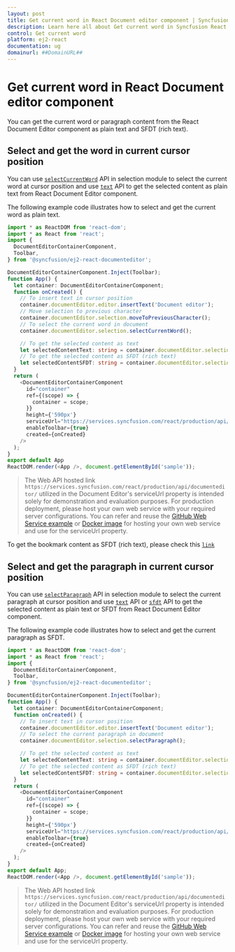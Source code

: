 ```yaml
---
layout: post
title: Get current word in React Document editor component | Syncfusion
description: Learn here all about Get current word in Syncfusion React Document editor component of Syncfusion Essential JS 2 and more.
control: Get current word 
platform: ej2-react
documentation: ug
domainurl: ##DomainURL##
---
```


# Get current word in React Document editor component

You can get the current word or paragraph content from the React Document Editor component as plain text and SFDT (rich text).

## Select and get the word in current cursor position

You can use [`selectCurrentWord`](https://ej2.syncfusion.com/react/documentation/api/document-editor/selection/#selectcurrentword) API in selection module to select the current word at cursor position and use [`text`](https://ej2.syncfusion.com/react/documentation/api/document-editor/selection/#text-code-classlanguage-textstringcode) API to get the selected content as plain text from React Document Editor component.

The following example code illustrates how to select and get the current word as plain text.

```ts
import * as ReactDOM from 'react-dom';
import * as React from 'react';
import {
  DocumentEditorContainerComponent,
  Toolbar,
} from '@syncfusion/ej2-react-documenteditor';

DocumentEditorContainerComponent.Inject(Toolbar);
function App() {
  let container: DocumentEditorContainerComponent;
  function onCreated() {
    // To insert text in cursor position
    container.documentEditor.editor.insertText('Document editor');
    // Move selection to previous character
    container.documentEditor.selection.moveToPreviousCharacter();
    // To select the current word in document
    container.documentEditor.selection.selectCurrentWord();

    // To get the selected content as text
    let selectedContentText: string = container.documentEditor.selection.text;
    // To get the selected content as SFDT (rich text)
    let selectedContentSFDT: string = container.documentEditor.selection.sfdt;
  }
  return (
    <DocumentEditorContainerComponent
      id="container"
      ref={(scope) => {
        container = scope;
      }}
      height={'590px'}
      serviceUrl="https://services.syncfusion.com/react/production/api/documenteditor/"
      enableToolbar={true}
      created={onCreated}
    />
  );
}
export default App
ReactDOM.render(<App />, document.getElementById('sample'));

```

> The Web API hosted link `https://services.syncfusion.com/react/production/api/documenteditor/` utilized in the Document Editor's serviceUrl property is intended solely for demonstration and evaluation purposes. For production deployment, please host your own web service with your required server configurations. You can refer and reuse the [GitHub Web Service example](https://github.com/SyncfusionExamples/EJ2-DocumentEditor-WebServices) or [Docker image](https://hub.docker.com/r/syncfusion/word-processor-server) for hosting your own web service and use for the serviceUrl property.

To get the bookmark content as SFDT (rich text), please check this [`link`](../../document-editor/how-to/get-the-selected-content/#get-the-selected-content-as-sfdt-rich-text)

## Select and get the paragraph in current cursor position

You can use [`selectParagraph`](https://ej2.syncfusion.com/react/documentation/api/document-editor/selection/#selectparagraph) API in selection module to select the current paragraph at cursor position and use [`text`](https://ej2.syncfusion.com/react/documentation/api/document-editor/selection/#text-code-classlanguage-textstringcode) API or [`sfdt`](https://ej2.syncfusion.com/react/documentation/api/document-editor/selection/#sfdt-code-classlanguage-textstringcode) API to get the selected content as plain text or SFDT from React Document Editor component.

The following example code illustrates how to select and get the current paragraph as SFDT.

```ts
import * as ReactDOM from 'react-dom';
import * as React from 'react';
import {
  DocumentEditorContainerComponent,
  Toolbar,
} from '@syncfusion/ej2-react-documenteditor';

DocumentEditorContainerComponent.Inject(Toolbar);
function App() {
  let container: DocumentEditorContainerComponent;
  function onCreated() {
    // To insert text in cursor position
    container.documentEditor.editor.insertText('Document editor');
    // To select the current paragraph in document
    container.documentEditor.selection.selectParagraph();

    // To get the selected content as text
    let selectedContentText: string = container.documentEditor.selection.text;
    // To get the selected content as SFDT (rich text)
    let selectedContentSFDT: string = container.documentEditor.selection.sfdt;
  }
  return (
    <DocumentEditorContainerComponent
      id="container"
      ref={(scope) => {
        container = scope;
      }}
      height={'590px'}
      serviceUrl="https://services.syncfusion.com/react/production/api/documenteditor/"
      enableToolbar={true}
      created={onCreated}
    />
  );
}
export default App;
ReactDOM.render(<App />, document.getElementById('sample'));
```

> The Web API hosted link `https://services.syncfusion.com/react/production/api/documenteditor/` utilized in the Document Editor's serviceUrl property is intended solely for demonstration and evaluation purposes. For production deployment, please host your own web service with your required server configurations. You can refer and reuse the [GitHub Web Service example](https://github.com/SyncfusionExamples/EJ2-DocumentEditor-WebServices) or [Docker image](https://hub.docker.com/r/syncfusion/word-processor-server) for hosting your own web service and use for the serviceUrl property.
